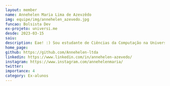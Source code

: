 ```yaml
---
layout: member
name: Annehelen Maria Lima de Azevzêdo
img: equipe/img/annehelen_azevedo.jpg
funcao: Bolsista Dev
ex-projeto: universi.me
desde: 2023-03-15
saiu:
description: Eae! :) Sou estudante de Ciências da Computação na Universidade Federal da Paraíba - Campus IV. Sou fã do front e entre alguma das coisas que exploro são JavaScript/TypeScript, Angular e mais recentemente comecei a explorar o React.
home_page: 
github: https://github.com/Annehelen-ltda 
linkedin: https://www.linkedin.com/in/annehelen-azevedo/
instagram: https://www.instagram.com/annehelenmaria/
twitter:
importance: 4
category: Ex-alunos
---
```

